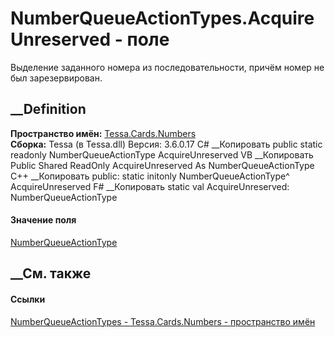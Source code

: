 # NumberQueueActionTypes.AcquireUnreserved - поле
Выделение заданного номера из последовательности, причём номер не был
зарезервирован.
## __Definition
 **Пространство имён:** [Tessa.Cards.Numbers](N_Tessa_Cards_Numbers.htm)  
 **Сборка:** Tessa (в Tessa.dll) Версия: 3.6.0.17
C# __Копировать
     public static readonly NumberQueueActionType AcquireUnreserved
VB __Копировать
     Public Shared ReadOnly AcquireUnreserved As NumberQueueActionType
C++ __Копировать
     public:
    static initonly NumberQueueActionType^ AcquireUnreserved
F# __Копировать
     static val AcquireUnreserved: NumberQueueActionType
#### Значение поля
[NumberQueueActionType](T_Tessa_Cards_Numbers_NumberQueueActionType.htm)
##  __См. также
#### Ссылки
[NumberQueueActionTypes - ](T_Tessa_Cards_Numbers_NumberQueueActionTypes.htm)
[Tessa.Cards.Numbers - пространство имён](N_Tessa_Cards_Numbers.htm)
